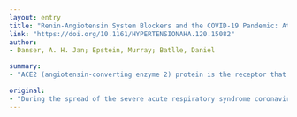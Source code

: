 ```yaml
---
layout: entry
title: "Renin-Angiotensin System Blockers and the COVID-19 Pandemic: At Present There Is No Evidence to Abandon Renin-Angiotensin System Blockers"
link: "https://doi.org/10.1161/HYPERTENSIONAHA.120.15082"
author:
- Danser, A. H. Jan; Epstein, Murray; Batlle, Daniel

summary:
- "ACE2 (angiotensin-converting enzyme 2) protein is the receptor that facilitates coronavirus entry into cells. The notion has been popularized that treatment with renin-angiotin system blockers might increase the risk of developing a severe and fatal severe acute respiratory syndrome coronanavirus-2 infection. ACE 2 in its full-length form is a membrane-bound enzyme, whereas its shorter (soluble) form circulates in blood at very low levels."

original:
- "During the spread of the severe acute respiratory syndrome coronavirus-2, some reports of data still emerging and in need of full analysis indicate that certain groups of patients are at risk of COVID-19. This includes patients with hypertension, heart disease, diabetes mellitus, and clearly the elderly. Many of those patients are treated with reninangiotensin system blockers. Because the ACE2 (angiotensin-converting enzyme 2) protein is the receptor that facilitates coronavirus entry into cells, the notion has been popularized that treatment with renin-angiotensin system blockers might increase the risk of developing a severe and fatal severe acute respiratory syndrome coronavirus-2 infection. The present article discusses this concept. ACE2 in its full-length form is a membrane-bound enzyme, whereas its shorter (soluble) form circulates in blood at very low levels. As a mono-carboxypeptidase, ACE2 contributes to the degradation of several substrates including angiotensins I and II. ACE (angiotensin-converting enzyme) inhibitors do not inhibit ACE2 because ACE and ACE2 are different enzymes. Although angiotensin II type 1 receptor blockers have been shown to upregulate ACE2 in experimental animals, the evidence is not always consistent and differs among the diverse angiotensin II type 1 receptor blockers and differing organs. Moreover, there are no data to support the notion that ACE inhibitor or angiotensin II type 1 receptor blocker administration facilitates coronavirus entry by increasing ACE2 expression in either animals or humans. Indeed, animal data support elevated ACE2 expression as conferring potential protective pulmonary and cardiovascular effects. In summary, based on the currently available evidence, treatment with renin-angiotensin system blockers should not be discontinued because of concerns with coronavirus infection."
---
```


